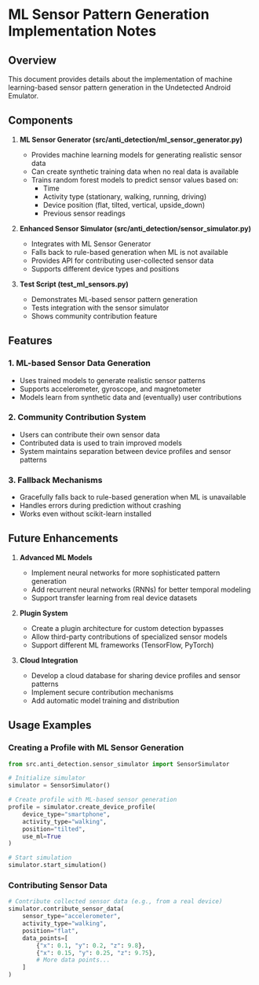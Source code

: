 # ML Sensor Pattern Generation Implementation Notes

## Overview

This document provides details about the implementation of machine learning-based sensor pattern generation in the Undetected Android Emulator.

## Components

1. **ML Sensor Generator (src/anti_detection/ml_sensor_generator.py)**
   - Provides machine learning models for generating realistic sensor data
   - Can create synthetic training data when no real data is available
   - Trains random forest models to predict sensor values based on:
     - Time
     - Activity type (stationary, walking, running, driving)
     - Device position (flat, tilted, vertical, upside_down)
     - Previous sensor readings

2. **Enhanced Sensor Simulator (src/anti_detection/sensor_simulator.py)**
   - Integrates with ML Sensor Generator
   - Falls back to rule-based generation when ML is not available
   - Provides API for contributing user-collected sensor data
   - Supports different device types and positions

3. **Test Script (test_ml_sensors.py)**
   - Demonstrates ML-based sensor pattern generation
   - Tests integration with the sensor simulator
   - Shows community contribution feature

## Features

### 1. ML-based Sensor Data Generation
- Uses trained models to generate realistic sensor patterns
- Supports accelerometer, gyroscope, and magnetometer
- Models learn from synthetic data and (eventually) user contributions

### 2. Community Contribution System
- Users can contribute their own sensor data
- Contributed data is used to train improved models
- System maintains separation between device profiles and sensor patterns

### 3. Fallback Mechanisms
- Gracefully falls back to rule-based generation when ML is unavailable
- Handles errors during prediction without crashing
- Works even without scikit-learn installed

## Future Enhancements

1. **Advanced ML Models**
   - Implement neural networks for more sophisticated pattern generation
   - Add recurrent neural networks (RNNs) for better temporal modeling
   - Support transfer learning from real device datasets

2. **Plugin System**
   - Create a plugin architecture for custom detection bypasses
   - Allow third-party contributions of specialized sensor models
   - Support different ML frameworks (TensorFlow, PyTorch)

3. **Cloud Integration**
   - Develop a cloud database for sharing device profiles and sensor patterns
   - Implement secure contribution mechanisms
   - Add automatic model training and distribution

## Usage Examples

### Creating a Profile with ML Sensor Generation
```python
from src.anti_detection.sensor_simulator import SensorSimulator

# Initialize simulator
simulator = SensorSimulator()

# Create profile with ML-based sensor generation
profile = simulator.create_device_profile(
    device_type="smartphone",
    activity_type="walking",
    position="tilted",
    use_ml=True
)

# Start simulation
simulator.start_simulation()
```

### Contributing Sensor Data
```python
# Contribute collected sensor data (e.g., from a real device)
simulator.contribute_sensor_data(
    sensor_type="accelerometer", 
    activity_type="walking",
    position="flat",
    data_points=[
        {"x": 0.1, "y": 0.2, "z": 9.8},
        {"x": 0.15, "y": 0.25, "z": 9.75},
        # More data points...
    ]
)
```